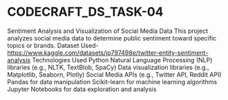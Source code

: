 # CODECRAFT_DS_TASK-04
Sentiment Analysis and Visualization of Social Media Data
This project analyzes social media data to determine public sentiment toward specific topics or brands.
Dataset Used-https://www.kaggle.com/datasets/jp797498e/twitter-entity-sentiment-analysis 
Technologies Used
Python
Natural Language Processing (NLP) libraries (e.g., NLTK, TextBlob, SpaCy)
Data visualization libraries (e.g., Matplotlib, Seaborn, Plotly)
Social Media APIs (e.g., Twitter API, Reddit API)
Pandas for data manipulation
Scikit-learn for machine learning algorithms
Jupyter Notebooks for data exploration and analysis
